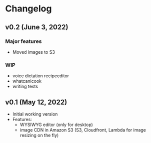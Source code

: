 # Changelog

## v0.2 (June 3, 2022)
### Major features
- Moved images to S3
### WIP
- voice dictation recipeeditor
- whatcanicook
- writing tests

## v0.1 (May 12, 2022)
- Initial working version
- Features:
  - WYSIWYG editor (only for desktop)
  - image CDN in Amazon S3 (S3, Cloudfront, Lambda for image resizing on the fly)